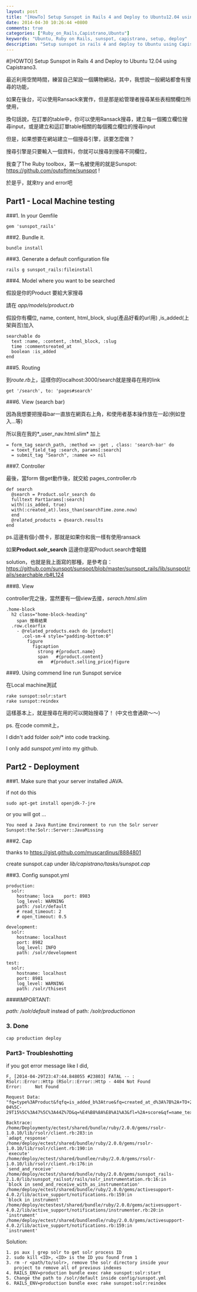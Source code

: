 ```yaml
---
layout: post
title: "[HowTo] Setup Sunspot in Rails 4 and Deploy to Ubuntu12.04 using Capistrano 3"
date: 2014-04-30 10:26:44 +0800
comments: true
categories: ["Ruby_on_Rails,Capistrano,Ubuntu"]
keywords: "Ubuntu, Ruby on Rails, sunspot, capistrano, setup, deploy"
description: "Setup sunspot in rails 4 and deploy to Ubuntu using Capistrano"
---
```


#[HOWTO] Setup Sunspot in Rails 4 and Deploy to Ubuntu 12.04 using
Capistrano3.

最近利用空閒時間，練習自己架設一個購物網站，其中，我想說一般網站都會有搜尋的功能，

如果在後台，可以使用Ransack來實作，但是那是給管理者搜尋某些表相關欄位所使用，

換句話說，在訂單的table中，你可以使用Ransack搜尋，建立每一個獨立欄位搜尋input，或是建立和這訂單table相關的每個獨立欄位的搜尋input

但是，如果想要在網站建立一個搜尋引擎，該要怎麼做？

搜尋引擎是只要輸入一個資料，你就可以搜尋到搜尋不同欄位，

我查了The Ruby toolbox，第一名被使用的就是Sunspot:
<https://github.com/outoftime/sunspot> !

於是乎，就來try and error吧

<!--more-->

## Part1 - Local Machine testing 

###1. In your Gemfile 

    gem 'sunspot_rails'
   
###2. Bundle it.

    bundle install
      
###3. Generate a default configuration file

    rails g sunspot_rails:fileinstall


###4. Model where you want to be searched 

假設是你的Product 要給大家搜尋

請在 *app/models/product.rb*

假設你有欄位, name, content, html_block, slug(產品好看的url用) ,is_added(上架與否)加入

    searchable do 
      text :name, :content, :html_block, :slug
      time :commentsreated_at
      boolean :is_added
    end

###5. Routing

到*route.rb*上，這樣你的localhost:3000/search就是搜尋在用的link

    get '/search', to: 'pages#search'


###6. View (search bar)

因為我想要把搜尋bar一直放在網頁右上角，和使用者基本操作放在一起(例如登入...等)

所以我在我的*_user_nav.html.slim* 加上

    = form_tag search_path, :method => :get , class: 'search-bar' do
      = toext_field_tag :search, params[:search]
      = submit_tag "Search", :namee => nil

###7. Controller

最後，當form 做get動作後，就交給 pages_controller.rb 

    def search
      @search = Product.solr_search do
      fulltext Part1arams[:search]
      with(:is_added, true)
      with(:created_at).less_than(searchTime.zone.now)
      end
      @related_products = @search.results
    end
 
 ps.這邊有個小關卡，那就是如果你和我一樣有使用ransack 
 
 如果**Product.solr_search** 這邊你是寫Product.search會報錯 
 
 solution，也就是我上面寫的那種，是參考自：
<https://github.com/sunspot/sunspot/blob/master/sunspot_rails/lib/sunspot/rails/searchable.rb#L124>
 

###8. View
 
 controller完之後，當然要有一個view去接，*serach.html.slim*


    .home-block
      h2 class="home-block-heading"
        span 搜尋結果
      .row.clearfix
        - @related_products.each do |product|
          .col-sm-4 style="padding-bottom:0"
            figure
              figcaption
                strong #{product.name}
                span   #{product.content}
                em   #{product.selling_price}figure 

###9. Using commend line run Sunspot service 

在Local machine測試

    rake sunspot:solr:start
    rake sunspot:reindex

這樣基本上，就是搜尋在用的可以開始搜尋了！ (中文也會通歐～～)

ps. 在code commit上，

I didn't add folder *solr/**  into code tracking.

I only add *sunspot.yml* into my github. 

## Part2 - Deployment

###1. Make sure that your server installed JAVA.

if not do this

    sudo apt-get install openjdk-7-jre

or you will got ...

    You need a Java Runtime Environment to run the Solr server
    Sunspot:the:Solr::Server::JavaMissing


###2. Cap

thanks to <https://gist.github.com/muscardinus/8884801>

create sunspot.cap under *lib/capistrano/tasks/sunspot.cap*

<script src="https://gist.github.com/muscardinus/8884801.js"></script>

  
###3. Config sunspot.yml

    production:
      solr:
        hostname: loca    port: 8983
        log_level: WARNING
        path: /solr/default
        # read_timeout: 2
        # open_timeout: 0.5

    development:
      solr:
        hostname: localhost
        port: 8982
        log_level: INFO
        path: /solr/development

    test:
      solr:
        hostname: localhost
        port: 8981
        log_level: WARNING
        path: /solr/thisest

####IMPORTANT: 

*path: /solr/default* instead of path: */solr/productionon*      

### 3. Done 

    cap production deploy

### Part3- Troubleshotting

if you got error message like I did, 

    F, [2014-04-29T23:47:44.848055 #23803] FATAL -- : 
    RSolr::Error::Http (RSolr::Error::Http - 4404 Not Found
    Error:     Not Found

    Request Data:
    "fq=type%3AProduct&fqfq=is_added_b%3Atrue&fq=created_at_d%3A%7B%2A+TO+2014%5C-04%5C-29T15%5C%3A47%5C%3A44Z%7D&q=%E4%B8%8A%E8%A1%A3&fl=%2A+score&qf=name_text+content_text+html_block_text+slug_text&defType=edismax&start=0&rows=30"

    Backtrace:
    /home/Deploymenty/ectest/shared/bundle/ruby/2.0.0/gems/rsolr-1.0.10/lib/rsolr/client.rb:283:in
    `adapt_response'
    /home/deploy/ectest/shared/bundle/ruby/2.0.0/gems/rsolr-1.0.10/lib/rsolr/client.rb:190:in
    `execute'
    /home/deploy/ectest/shared/bundlee/ruby/2.0.0/gems/rsolr-1.0.10/lib/rsolr/client.rb:176:in
    `send_and_receive'
    /home/deploy/ectest/shared/bundle/ruby/2.0.0/gems/sunspot_rails-2.1.0/lib/sunspot_railsot/rails/solr_instrumentation.rb:16:in
    `block in send_and_receive_with_as_instrumentation'
    /home/deploy/ectest/shared/bundle/ruby/2.0.0/gems/activesupport-4.0.2/lib/active_support/notifications.rb:159:in
    `block in instrument'
    /home/deploy/ectestest/shared/bundle/ruby/2.0.0/gems/activesupport-4.0.2/lib/active_support/notifications/instrumenter.rb:20:in
    `instrument'
    /home/deploy/ectest/shared/bundlendle/ruby/2.0.0/gems/activesupport-4.0.2/lib/active_support/notifications.rb:159:in
    `instrument'

Solution: 


    1. ps aux | grep solr to get solr process ID
    2. sudo kill <ID>, <ID> is the ID you found from 1
    3. rm -r <path/to/solr>, remove the solr directory inside your
       project to remove all of previous indexes
    4. RAILS_ENV=production bundle exec rake sunspot:solr:start
    5. Change the path to /solr/default inside config/sunspot.yml
    6. RAILS_ENV=production bundle exec rake sunspot:solr:reindex

